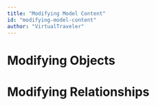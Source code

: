 ```yaml
---
title: "Modifying Model Content"
id: "modifying-model-content" 
author: "VirtualTraveler"
---
```

# Modifying Objects

# Modifying Relationships 